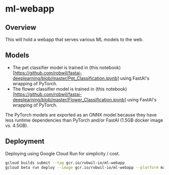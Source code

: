 # ml-webapp

## Overview

This will hold a webapp that serves various ML models to the web.

## Models

* The pet classifier model is trained in (this notebook)[https://github.com/robwil/fastai-deeplearning/blob/master/Pet_Classification.ipynb] using FastAI's wrapping of PyTorch.
* The flower classifier model is trained in (this notebook)[https://github.com/robwil/fastai-deeplearning/blob/master/Flower_Classification.ipynb] using FastAI's wrapping of PyTorch.

The PyTorch models are exported as an ONNX model because they have less runtime dependencies than PyTorch and/or FastAI (1.5GB docker image vs. 4.5GB).

## Deployment

Deploying using Google Cloud Run for simplicity / cost.

```bash
gcloud builds submit --tag gcr.io/robwil-io/ml-webapp
gcloud beta run deploy --image gcr.io/robwil-io/ml-webapp --platform managed --memory 2G
```